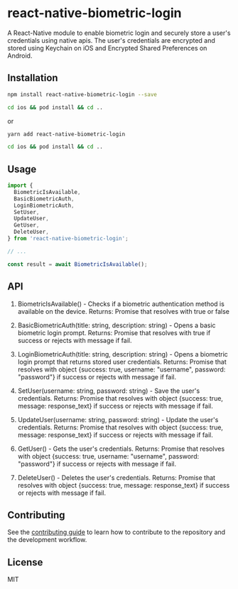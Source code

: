 # react-native-biometric-login

A React-Native module to enable biometric login and securely store a user's credentials using native apis. The user's credentials are encrypted and stored using Keychain on iOS and Encrypted Shared Preferences on Android.

## Installation

```sh
npm install react-native-biometric-login --save

cd ios && pod install && cd ..
```

or

```sh
yarn add react-native-biometric-login

cd ios && pod install && cd ..
```

## Usage

```js
import {
  BiometricIsAvailable,
  BasicBiometricAuth,
  LoginBiometricAuth,
  SetUser,
  UpdateUser,
  GetUser,
  DeleteUser,
} from 'react-native-biometric-login';

// ...

const result = await BiometricIsAvailable();
```

## API

1. BiometricIsAvailable() - Checks if a biometric authentication method is available on the device.
   Returns: Promise that resolves with true or false

2. BasicBiometricAuth(title: string, description: string) - Opens a basic biometric login prompt.
   Returns: Promise that resolves with true if success or rejects with message if fail.

3. LoginBiometricAuth(title: string, description: string) - Opens a biometric login prompt that returns stored user credentials.
   Returns: Promise that resolves with object {success: true, username: "username", password: "password"} if success or rejects with message if fail.

4. SetUser(username: string, password: string) - Save the user's credentials.
   Returns: Promise that resolves with object {success: true, message: response_text} if success or rejects with message if fail.

5. UpdateUser(username: string, password: string) - Update the user's credentials.
   Returns: Promise that resolves with object {success: true, message: response_text} if success or rejects with message if fail.

6. GetUser() - Gets the user's credentials.
   Returns: Promise that resolves with object {success: true, username: "username", password: "password"} if success or rejects with message if fail.

7. DeleteUser() - Deletes the user's credentials.
   Returns: Promise that resolves with object {success: true, message: response_text} if success or rejects with message if fail.

## Contributing

See the [contributing guide](CONTRIBUTING.md) to learn how to contribute to the repository and the development workflow.

## License

MIT
